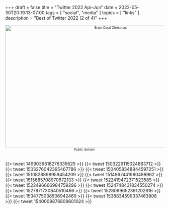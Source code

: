 +++
draft = false
title = "Twitter 2022 Apr-Jun"
date = 2022-05-30T20:19:13-07:00
tags = [
  "social",
  "media"
  ]
topics = [
  "links"
]
description = "Best of Twitter 2022 (2 of 4)"
+++
<div align="center" style="font-size:x-small"><img src="https://milkfish08.s3.amazonaws.com/photo/blog/15427837544_8a85f583df_h.jpg" width="654" height="388" alt="Brain Coral Christmas"
title="Brain Coral Christmas" /><br />
Public domain</div><br clear="all" />

{{< tweet 1499036818276335625 >}}
{{< tweet 1503229115024883712 >}}
{{< tweet 1503276042395467786 >}}
{{< tweet 1504058348844597251 >}}
{{< tweet 1510826898959454209 >}}
{{< tweet 1514967441960488962 >}}
{{< tweet 1515685708970672133 >}}
{{< tweet 1522419472371523585 >}}
{{< tweet 1522496666984759296 >}}
{{< tweet 1524748431834550274 >}}
{{< tweet 1527971730840510466 >}}
{{< tweet 1528069652391202816 >}}
{{< tweet 1534775038506942469 >}}
{{< tweet 1538834599337463808 >}}
{{< tweet 1540009876809601024 >}}

